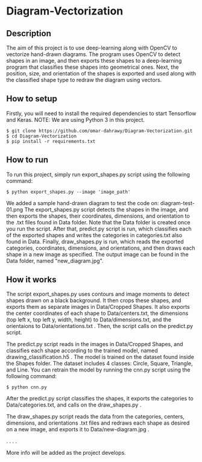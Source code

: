 # Diagram-Vectorization

## Description

The aim of this project is to use deep-learning along with OpenCV to vectorize hand-drawn diagrams. The program uses OpenCV to detect shapes in an image, and then exports these shapes to a deep-learning program that classifies these shapes into geometrical ones. Next, the position, size, and orientation of the shapes is exported and used along with the classified shape type to redraw the diagram using vectors.

## How to setup

Firstly, you will need to install the required dependencies to start Tensorflow and Keras.
NOTE: We are using Python 3 in this project.

	$ git clone https://github.com/omar-dahrawy/Diagram-Vectorization.git
  	$ cd Diagram-Vectorization
	$ pip install -r requirements.txt
  
## How to run

To run this project, simply run export_shapes.py script using the following command:

  	$ python export_shapes.py --image 'image_path'
  
We added a sample hand-drawn diagram to test the code on: diagram-test-01.png
The export_shapes.py script detects the shapes in the image, and then exports the shapes, their coordinates, dimensions, and orientation to the .txt files found in Data folder. Note that the Data folder is created once you run the script. After that, predict.py script is run, which classifies each of the exported shapes and writes the categories in categories.txt also found in Data. Finally, draw_shapes.py is run, which reads the exported categories, coordinates, dimensions, and orientations, and then draws each shape in a new image as specified. The output image can be found in the Data folder, named "new_diagram.jpg".

## How it works

The script export_shapes.py uses contours and image moments to detect shapes drawn on a black background. It then crops these shapes, and exports them as separate images in Data/Cropped Shapes. It also exports the center coordinates of each shape to Data/centers.txt, the dimensions (top left x, top left y, width, height) to Data/dimensions.txt, and the orientaions to Data/orientations.txt . Then, the script calls on the predict.py script.

The predict.py script reads in the images in Data/Cropped Shapes, and classifies each shape according to the trained model, named drawing_classification.h5 . The model is trained on the dataset found inside the Shapes folder. The dataset includes 4 classes: Circle, Square, Triangle, and Line. You can retrain the model by running the cnn.py script using the following command:
	
	$ python cnn.py
		
After the predict.py script classifies the shapes, it exports the categories to Data/categories.txt, and calls on the draw_shapes.py .

The draw_shapes.py script reads the data from the categories, centers, dimensions, and orientations .txt files and redraws each shape as desired on a new image, and exports it to Data/new-diagram.jpg .

.
.
.
.

More info will be added as the project develops.

